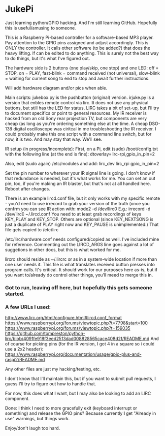 # JukePi

Just learning python/GPIO hacking.
And I'm still learning GitHub.
Hopefully this is useful/amusing to someone.

This is a Raspberry Pi-based controller for a software-based MP3 player. 
Pay attention to the GPIO pins assigned and adjust accordingly.
This is ONLY the controller. It calls other software (to be added?) that does the heavy lifting. If can be edited to do anything.
This is surely not the best way to do things, but it's what I've figured out.

The hardware side is 2 buttons (one play/skip, one stop) and one LED:
    off = STOP, on = PLAY, fast-blink = command received (not universal), slow-blink = waiting for current song to end to stop and await further instructions.

Will add hardware diagram and/or pics when able.

Main scripts:
jukebox.py is the pushbutton (original) version.
irjuke.py is a version that enbles remote control via lirc. It does not use any physical buttons, but still has the LED for status. LIRC takes a bit of set-up, but I'll try to document specifics or point to general resources.  My IR receiver is hacked from an old Sony rear projection TV, but components are very cheap (as long as you're ordering something else at the time. A cheap DSO-138 digital oscilloscope was ciritcal in me troubleshooting the IR receiver.
I could probably make this one script with a command line switch, but for now, it is two. And may stay that way. We'll see.

IR setup (in progress/incomplete):
First, on a Pi, edit (sudo) /boot/config.txt with the following line (at the end is fine):
dtoverlay=lirc-rpi,gpio_in_pin=2 

Also, edit (sudo again) /etc/modules and add:
lirc_dev
lirc_rpi gpio_in_pin=2
 
Set the pin number to wherever your IR signal line is going.  I don't know if that redundance is needed, but it's what works for me. You can set an out pin, too, if you're making an IR blaster, but that's not at all handled here.
Reboot after changes.

There is an example lircd.conf file, but it only works with my specific remote - you'd need to use irrecord to grab your version of the truth (once you confrm you can see IR action with: mode2 -d /dev/lirc0
E.g.: irrecord -d /dev/lirc0 ~/.lircd.conf
You need to at least grab recordings of keys KEY_PLAY and KEY_STOP. Others are optional (since KEY_NEXTSONG is just a duplicate of PLAY right now and KEY_PAUSE is unimplemented.)
That file gets copied to /etc/lirc

/etc/lirc/hardware.conf needs configured/copied as well. I've included mine for reference.
Commenting out the LIRCD_ARGS line goes against a lot of suggetions in other docs, but this is what worked for me.

lircrc should reside as ~/.lircrc or as in a system-wide location if more than one user needs it.  This file is what translates received button presses into program calls. It's critical. It should work for our purposes here as-is, but if you want to/already do control other things, you'll meed to merge this in.

### Got to run, leaving off here, but hopefully this gets someone started.
### A few URLs I used:
http://www.lirc.org/html/configure.html#lircd.conf_format
https://www.raspberrypi.org/forums/viewtopic.php?t=7798&start=100
https://www.raspberrypi.org/forums/viewtopic.php?t=159035
https://github.com/tompreston/python-lirc/blob/4091fe918f3eed2513dad008828565cace408d2f/README.md
And of course for picking pins (for the IR version, I got 4 in a square so i could use a 2x2 header): https://www.raspberrypi.org/documentation/usage/gpio-plus-and-raspi2/README.md


Any other files are just my hacking/testing, etc. 

I don't know that I'll maintain this, but if you want to submit pull requests, I guess I'll try to figure out how to handle that. 

For now, this does what I want, but I may also be looking to add an LIRC component.

Done:  I think I need to more gracefully exit (keyboard interrupt or something) and release the GPIO pins? Because currently I get "Already in use" warnings, but things work.

Enjoy/don't laugh too hard.
